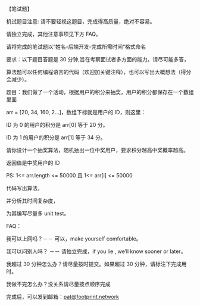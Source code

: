 【笔试题】

机试题目注意: 请不要轻视这题目，完成得高质量，绝对不容易。

请独立完成，其他注意事项见下方 FAQ。


请将完成的笔试题以“姓名-后端开发-完成所需时间“格式命名


要求：以下题目答题是 30 分钟,旨在考察面试者多方面的能力。请尽可能多答，

算法题可以任何编程语言的代码（欢迎加关键注释），也可以写出大概想法（得分会减少）。

题目：我们做了一个活动，根据用户的积分来抽奖，用户的积分都保存在一个数组里面

arr = [20, 34, 160, 2…]，数组下标就是用户的 ID，则这里：

ID 为 0 的用户的积分是 arr[0] 等于 20 分。

ID 为 1 的用户的积分是 arr[1] 等于 34 分。

请你设计一个抽奖算法，随机抽出一位中奖用户，要求积分越高中奖概率越高。

返回值是中奖用户的 ID

PS:  1<= arr.length <= 50000 且 1<= arr[i] <= 50000

代码写出算法，

并分析其时间复杂度，

为其编写尽量多 unit test。


FAQ：

我可以上网吗？－－ 可以，make yourself comfortable。

我可以问别人吗？ －－ 请独立完成，if you lie , we’ll know sooner or later。

我超过 30 分钟怎么办？请尽量按时提交。如果超过 30 分钟，请标注下完成用时。

我做不完怎么办？没关系请尽量按点顺序完成


完成后，可以发到邮箱：pat@footprint.network
